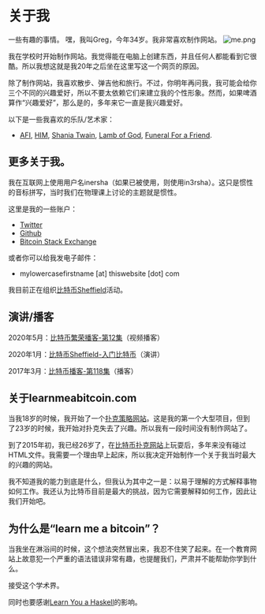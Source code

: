 # 关于我
一些有趣的事情。
嘿，我叫Greg，今年34岁。我非常喜欢制作网站。
![me.png](img/me-llanmadoc.jpg)

我在学校时开始制作网站。我觉得能在电脑上创建东西，并且任何人都能看到它很酷。所以我想这就是我20年之后坐在这里写这一个网页的原因。

除了制作网站，我喜欢散步、弹吉他和旅行。不过，你明年再问我，我可能会给你三个不同的兴趣爱好，所以不要太依赖它们来建立我的个性形象。然而，如果啤酒算作“兴趣爱好”，那么是的，多年来它一直是我兴趣爱好。

以下是一些我喜欢的乐队/艺术家：
* [AFI](https://www.youtube.com/watch?v=myEu6CTZN3E), [HIM](https://www.youtube.com/watch?v=ldHjBgsed7I), [Shania Twain](https://www.youtube.com/watch?v=ZJL4UGSbeFg), [Lamb of God](https://www.youtube.com/watch?v=dulxbKkj9Wg), [Funeral For a Friend](https://www.youtube.com/watch?v=qsaamq0E964).
  
## 更多关于我。
我在互联网上使用用户名inersha（如果已被使用，则使用in3rsha）。这只是惯性的音标拼写，当时我们在物理课上讨论的主题就是惯性。

这里是我的一些账户：
* [Twitter](https://twitter.com/in3rsha)
* [Github](https://github.com/in3rsha)
* [Bitcoin Stack Exchange](http://bitcoin.stackexchange.com/users/24926/inersha)

或者你可以给我发电子邮件：

* mylowercasefirstname [at] thiswebsite [dot] com

我目前正在组织[比特币Sheffield](http://bitcoinsheffield.co.uk/)活动。


## 演讲/播客

2020年5月：[比特币繁荣播客-第12集](https://www.youtube.com/watch?v=UNC0YSqZIJs)（视频播客）

2020年1月：[比特币Sheffield-入门比特币](https://www.youtube.com/watch?v=hRnYKO5CNmc)（演讲）

2017年3月：[比特币播客-第118集](http://thebitcoinpodcast.com/episode-118/)（播客）

## 关于learnmeabitcoin.com
当我18岁的时候，我开始了一个[扑克策略网站](https://www.thepokerbank.com/)。这是我的第一个大型项目，但到了23岁的时候，我开始对扑克失去了兴趣。所以我有一段时间没有制作网站了。

到了2015年初，我已经26岁了，在[比特币扑克网站](https://www.thepokerbank.com/bitcoin/)上玩耍后，多年来没有碰过HTML文件。我需要一个理由早上起床，所以我决定开始制作一个关于我当时最大的兴趣的网站。

我不知道我的能力到底是什么，但我认为其中之一是：以易于理解的方式解释事物如何工作。我还认为比特币目前是最大的挑战，因为它需要解释如何工作，因此让我们开始吧。

## 为什么是“learn me a bitcoin”？
当我坐在淋浴间的时候，这个想法突然冒出来，我忍不住笑了起来。在一个教育网站上故意犯一个严重的语法错误非常有趣，也提醒我们，严肃并不能帮助你学到什么。

接受这个学术界。

同时也要感谢[Learn You a Haskell](http://learnyouahaskell.com/)的影响。
